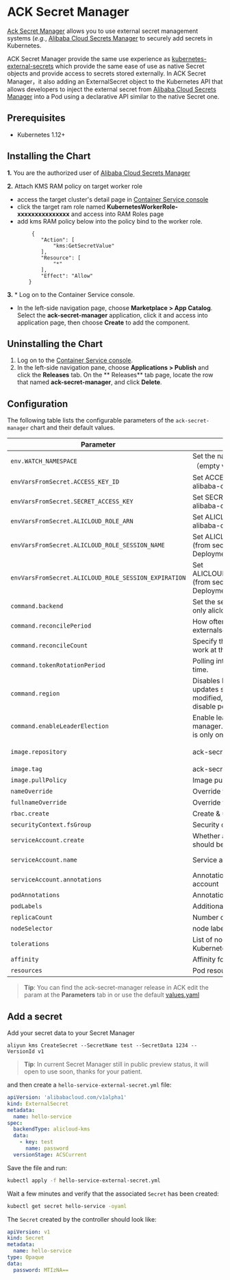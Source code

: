 # ACK Secret Manager

[Ack Secret Manager](https://github.com/acs/ack-secret-manager) allows you to use external secret management systems (*e.g.*, [Alibaba Cloud Secrets Manager](https://help.aliyun.com/document_detail/152001.html?spm=a2c4g.11174283.6.578.4e0f7c681F2t9V) to securely add secrets in Kubernetes. 

ACK Secret Manager provide the same use experience as [kubernetes-external-secrets](https://github.com/godaddy/kubernetes-external-secrets) which provide the same ease of use as native Secret objects and provide access to secrets stored externally. In ACK Secret Manager，it also adding an ExternalSecret object to the Kubernetes API that allows developers to inject the external secret from [Alibaba Cloud Secrets Manager](https://help.aliyun.com/document_detail/152001.html?spm=a2c4g.11174283.6.578.4e0f7c681F2t9V) into a Pod using a declarative API similar to the native Secret one.


## Prerequisites

* Kubernetes 1.12+

## Installing the Chart

**1.** You are the authorized user of [Alibaba Cloud Secrets Manager](https://www.alibabacloud.com/help/doc-detail/152001.htm?spm=a2c63.p38356.b99.33.120e4107vpBRBO)
 
**2.** Attach KMS RAM policy on target worker role

 - access the target cluster's detail page in [Container Service console](https://cs.console.aliyun.com/)
 - click the target ram role named **KubernetesWorkerRole-xxxxxxxxxxxxxxx** and access into RAM Roles page
 - add kms RAM policy below into the policy bind to the worker role.
 
 ```
         {
            "Action": [
                "kms:GetSecretValue"
            ],
            "Resource": [
                "*"
            ],
            "Effect": "Allow"
        }
 ```

**3.** * Log on to the      Container Service console.

* In the left-side navigation page, choose **Marketplace > App Catalog**. Select the **ack-secret-manager** application, click it and access into application page, then choose **Create** to add the component.

## Uninstalling the Chart

1. Log on to the [Container Service console](https://cs.console.aliyun.com/).
2. In the left-side      navigation pane, choose **Applications      > Publish** and click the **Releases**      tab. On the ** Releases** tab page,      locate the row that named **ack-secret-manager**, and click **Delete**.


## Configuration

The following table lists the configurable parameters of the `ack-secret-manager` chart and their default values.

| Parameter                            | Description                                                  | Default                                                 |
| ------------------------------------ | ------------------------------------------------------------ | ------------------------------------------------------- |
| `env.WATCH_NAMESPACE`                     | Set the namespaces operator watch（empty value means all-namespaces）                    |                                           |
| `envVarsFromSecret.ACCESS_KEY_ID`     | Set ACCESS_KEY_ID (from secret alibaba-credentials) in Deployment Pod      |                                                         |
| `envVarsFromSecret.SECRET_ACCESS_KEY`     | Set SECRET_ACCESS_KEY (from secret alibaba-credentials) in Deployment Pod      |                                                         |
| `envVarsFromSecret.ALICLOUD_ROLE_ARN`     | Set ALICLOUD_ROLE_ARN (from secret alibaba-credentials) in Deployment Pod      |                                                         |
| `envVarsFromSecret.ALICLOUD_ROLE_SESSION_NAME`     | Set ALICLOUD_ROLE_SESSION_NAME (from secret alibaba-credentials) in Deployment Pod      |                                                         |
| `envVarsFromSecret.ALICLOUD_ROLE_SESSION_EXPIRATION`     | Set ALICLOUD_ROLE_SESSION_EXPIRATION (from secret alibaba-credentials) in Deployment Pod      |                                                         |
| `command.backend`                           | Set the secret management backend, only alicloud-kms supported                              | `alicloud-kms`                                                  |
| `command.reconcilePeriod`                        | How often the controller will re-queue externalsecret events           | `5s`                                                  |
| `command.reconcileCount`           | Specify the max concurrency reconcile work at the same time  | `1`          |
| `command.tokenRotationPeriod`   | Polling interval to check token expiration time.           | `120s`                                                 |
| `command.region `                          | Disables backend polling and only updates secrets when ExternalSecret is modified, setting this to any value will disable polling               | `cn-hangzhou`                                  |
| `command.enableLeaderElection `     | Enable leader election for controller manager. Enabling this will ensure there is only one active controller manager.     |   true                                                      |
| `image.repository`                   | ack-secret-manager Image name                       | `acs/ack-secret-manager`                   |
| `image.tag`                          | ack-secret-manager Image tag | `v0.0.1`                                                 |
| `image.pullPolicy`                   | Image pull policy                                            | `Always`                                          |
| `nameOverride`                   | Override the name of app                                            | `nil`                                          |
| `fullnameOverride`                   | Override the full name of app                                            | `nil`                                          |
| `rbac.create`                        | Create & use RBAC resources                                  | `true`                                                  |
| `securityContext.fsGroup`            | Security context for the container                           | `{}`                                                    |
| `serviceAccount.create`              | Whether a new service account name should be created.        | `true`                                                  |
| `serviceAccount.name`                | Service account to be used.                                  | automatically generated                                 |
| `serviceAccount.annotations`         | Annotations to be added to service account                   | `nil`                                                   |
| `podAnnotations`                     | Annotations to be added to pods                              | `{}`                                                    |
| `podLabels`                          | Additional labels to be added to pods                        | `{}`                                                    |
| `replicaCount`                       | Number of replicas                                           | `1`                                                     |
| `nodeSelector`                       | node labels for pod assignment                               | `{}`                                                    |
| `tolerations`                        | List of node taints to tolerate (requires Kubernetes >= 1.6) | `[]`                                                    |
| `affinity`                           | Affinity for pod assignment                                  | `{}`                                                    |
| `resources`                          | Pod resource requests & limits                               | `{}`                                                    |


> **Tip**: You can find the ack-secret-manager release in ACK  edit the param at the **Parameters** tab in    or use the default [values.yaml](https://github.com/AliyunContainerService/ack-secret-manager/blob/master/charts/ack-secret-manager/values.yaml)

## Add a secret

Add your secret data to your Secret Manager 

```
aliyun kms CreateSecret --SecretName test --SecretData 1234 --VersionId v1

```

> **Tip**: In current Secret Manager still in public preview status, it will open to use soon, thanks for your patient.

and then create a `hello-service-external-secret.yml` file:

```yml
apiVersion: 'alibabacloud.com/v1alpha1'
kind: ExternalSecret
metadata:
  name: hello-service
spec:
  backendType: alicloud-kms
  data:
    - key: test
      name: password
  versionStage: ACSCurrent
```

Save the file and run:

```sh
kubectl apply -f hello-service-external-secret.yml
```

Wait a few minutes and verify that the associated `Secret` has been created:

```sh
kubectl get secret hello-service -oyaml
```

The `Secret` created by the controller should look like:

```yml
apiVersion: v1
kind: Secret
metadata:
  name: hello-service
type: Opaque
data:
  password: MTIzNA==
```
